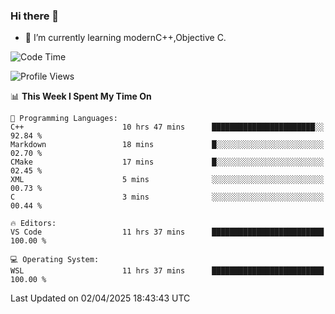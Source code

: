### Hi there 👋
- 🌱 I’m currently learning modernC++,Objective C.
<!--
**Asukaki7/Asukaki7** is a ✨ _special_ ✨ repository because its `README.md` (this file) appears on your GitHub profile.

Here are some ideas to get you started:

- 🔭 I’m currently working on ...
- 🌱 I’m currently learning ...
- 👯 I’m looking to collaborate on ...
- 🤔 I’m looking for help with ...
- 💬 Ask me about ...
- 📫 How to reach me: ...
- 😄 Pronouns: ...
- ⚡ Fun fact: ...
-->
<!--START_SECTION:waka-->
![Code Time](http://img.shields.io/badge/Code%20Time-515%20hrs%2051%20mins-blue)

![Profile Views](http://img.shields.io/badge/Profile%20Views-0-blue)

📊 **This Week I Spent My Time On** 

```text
💬 Programming Languages: 
C++                      10 hrs 47 mins      ███████████████████████░░   92.84 % 
Markdown                 18 mins             █░░░░░░░░░░░░░░░░░░░░░░░░   02.70 % 
CMake                    17 mins             █░░░░░░░░░░░░░░░░░░░░░░░░   02.45 % 
XML                      5 mins              ░░░░░░░░░░░░░░░░░░░░░░░░░   00.73 % 
C                        3 mins              ░░░░░░░░░░░░░░░░░░░░░░░░░   00.44 % 

🔥 Editors: 
VS Code                  11 hrs 37 mins      █████████████████████████   100.00 % 

💻 Operating System: 
WSL                      11 hrs 37 mins      █████████████████████████   100.00 % 
```


 Last Updated on 02/04/2025 18:43:43 UTC
<!--END_SECTION:waka-->

